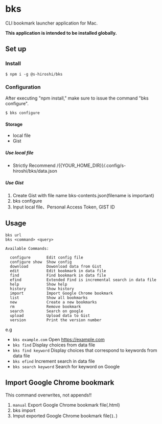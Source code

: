 # bks

CLI bookmark launcher application for Mac.

**This application is intended to be installed globally.**

## Set up

### Install

```
$ npm i -g @s-hiroshi/bks
```

### Configuration

After executing "npm install," make sure to issue the command "bks configure".

```
$ bks configure
```

#### Storage

- local file
- Gist

##### Use local file

- Strictly Recommend /{{YOUR_HOME_DIR}}/.config/s-hiroshi/bks/data.json

##### Use Gist

1. Create Gist with file name bks-contents.json(filename is important)
1. bks configure
1. Input local file、Personal Access Token, GIST ID

## Usage

```
bks url
bks <command> <query>

Available Commands:

  configure       Edit config file
  configure show  Show config
  download        Dowonload data from Gist
  edit            Edit bookmark in data file
  find            Find bookmark in data file
  efind           Extended Find is incremental search in data file
  help            Show help
  history         Show history
  import          Import Google Chrome bookmark
  list            Show all bookmarks
  new             Create a new bookmarks
  rm              Remove bookmark
  search          Search on google
  upload          Upload data to Gist
  version         Print the version number
```

e.g

- `bks example.com` Open https://example.com
- `bks find` Display choices from data file
- `bks find keyword` Display choices that correspond to keywords from data file
- `bks efind` Increment search in data file
- `bks search keyword` Search for keyword on Google

## Import Google Chrome bookmark

This command overwrites, not appends!!

1. `manual` Export Google Chrome bookmark file(.html)
1. bks import
1. Imput exported Google Chrome bookmark file(`1.`)
